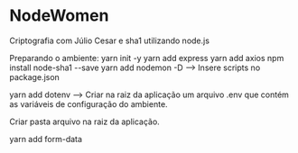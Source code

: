 # NodeWomen
Criptografia com Júlio Cesar e sha1 utilizando node.js

Preparando o ambiente:
yarn init -y
yarn add express
yarn add axios
npm install node-sha1 --save
yarn add nodemon -D
 --> Insere scripts no package.json
 
 yarn add dotenv
 --> Criar na raiz da aplicação um arquivo .env que contém as variáveis de configuração do ambiente.

Criar pasta arquivo na raiz da aplicação.

yarn add form-data